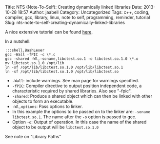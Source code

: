Title: NTS (Note-To-Self): Creating dynamically linked libraries
Date: 2013-10-28 18:57
Author: jaabell
Category: Uncategorized
Tags: c++, coding, compiler, gcc, library, linux, note to self, programming, reminder, tutorial
Slug: nts-note-to-self-creating-dynamically-linked-libraries

A nice extensive tutorial can be found [here](<http://www.yolinux.com/TUTORIALS/LibraryArchives-StaticAndDynamic.html>).

In a nutshell:

    :::shell.BashLexer
    gcc -Wall -fPIC -c \*.c  
    gcc -shared -Wl,-soname,libctest.so.1 -o libctest.so.1.0 \*.o  
    mv libctest.so.1.0 /opt/lib  
    ln -sf /opt/lib/libctest.so.1.0 /opt/lib/libctest.so.1  
    ln -sf /opt/lib/libctest.so.1.0 /opt/lib/libctest.so  


<!--more-->

-   `-Wall`: include warnings. See man page for warnings specified.
-   `-fPIC`: Compiler directive to output position independent code, a
    characteristic required by shared libraries. Also see
    "-fpic".
-   `-shared`: Produce a shared object which can then be linked with other objects
    to form an executable.
-   `-Wl,options`: Pass options to linker.
-   In this example the options to be passed on to the linker are: `-soname
    libctest.so.1`. The name after the `-o` option is passed to
    gcc.
-   Option `-o`:
    Output of operation. In this case the name of the shared object to
    be output will be `libctest.so.1.0`

See note on "Library Paths"
